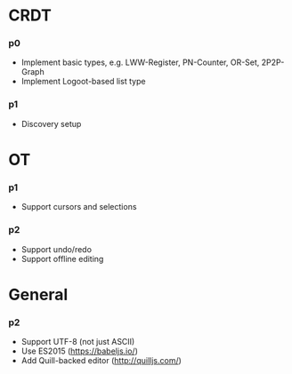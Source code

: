 # CRDT

### p0

- Implement basic types, e.g. LWW-Register, PN-Counter, OR-Set, 2P2P-Graph
- Implement Logoot-based list type

### p1

- Discovery setup

# OT

### p1

- Support cursors and selections

### p2

- Support undo/redo
- Support offline editing

# General

### p2

- Support UTF-8 (not just ASCII)
- Use ES2015 (https://babeljs.io/)
- Add Quill-backed editor (http://quilljs.com/)
